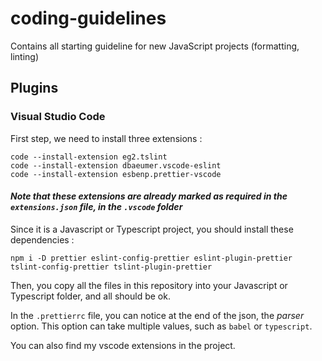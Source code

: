 # coding-guidelines

Contains all starting guideline for new JavaScript projects (formatting, linting)

## Plugins

### Visual Studio Code

First step, we need to install three extensions :

```
code --install-extension eg2.tslint
code --install-extension dbaeumer.vscode-eslint
code --install-extension esbenp.prettier-vscode
```

#### _Note that these extensions are already marked as required in the `extensions.json` file, in the `.vscode` folder_

Since it is a Javascript or Typescript project, you should install these dependencies :

``npm i -D prettier eslint-config-prettier eslint-plugin-prettier tslint-config-prettier tslint-plugin-prettier``

Then, you copy all the files in this repository into your Javascript or Typescript folder, and all should be ok.

In the `.prettierrc` file, you can notice at the end of the json, the _parser_ option. This option can take multiple values, such as `babel` or `typescript`.

You can also find my vscode extensions in the project.